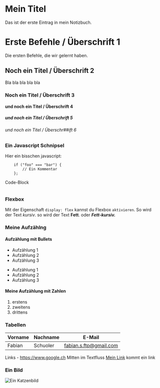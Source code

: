 Mein Titel
==========

Das ist der erste Eintrag in mein Notizbuch.


# Erste Befehle / Überschrift 1
Die ersten Befehle, die wir gelernt haben.

## Noch ein Titel / Überschrift 2
Bla bla bla bla bla

### Noch ein Titel / Überschrift 3

#### und noch ein Titel / Überschrift 4

##### und noch ein Titel / Überschrift 5

###### und noch ein Titel / Überschr##ift 6

### Ein Javascript Schnipsel
Hier ein bisschen javascript:

        if ("foo" === "bar") {
            // Ein Kommentar
        };

Code-Block
```
```

### Flexbox
Mit der Eigenschaft `display: flex` kannst du Flexbox `aktivieren`. So wird der Text *kursiv*.
so wird der Text **Fett**. oder ***Fett-kursiv.***

### Meine Aufzählng
#### Aufzählung mit Bullets
* Aufzählung 1
* Aufzählung 2
* Aufzählung 3

+ Aufzählung 1
+ Aufzählung 2
+ Aufzählung 3

#### Meine Aufzählung mit Zahlen
1. erstens
2. zweitens
3. drittens

### Tabellen

Vorname | Nachname | E-Mail
------- | -------- | ------
Fabian  | Schuoler | fabian.s.ftp@gmail.com


Links - https://www.google.ch
Mitten im Textfluss [Mein Link](https://www.google.ch) kommt ein link

### Ein Bild
![Ein Katzenbild](https://media.giphy.com/media/)


